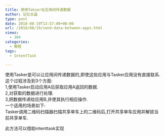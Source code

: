```yaml
---
title: 使用Takser在应用间传递数据
author: 记忆水晶
type: post
date: 2018-08-19T13:57:00+00:00
url: /2018/08/19/send-data-between-apps.html
views:
  - 104
categories:
  - 教程
tags:
  - IntentTask

---
```

使用Tasker是可以让应用间传递数据的,即使这些应用与Tasker应用没有直接联系.  
这个过程涉及到3个方面:  
1,使用Tasker启动应用A后获取应用A返回的数据.  
2,对获取的数据进行处理.  
3,把数据传递给应用B,并使其执行相应操作.  
一个适用的场景如下:  
Tasker调用二维码扫描器扫描共享单车上的二维码后,打开共享单车应用并解锁当前共享单车. 

此方法可以借助intenttask实现